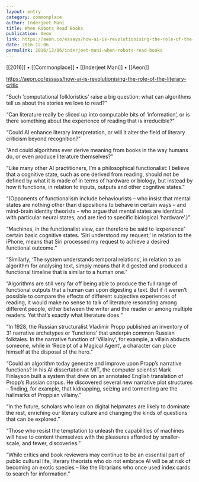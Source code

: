```yaml
---
layout: entry
category: commonplace
author: Inderjeet Mani
title: When Robots Read Books
publication: Aeon
link: https://aeon.co/essays/how-ai-is-revolutionising-the-role-of-the-literary-critic
date: 2016-12-06
permalink: 2016/12/06/inderjeet-mani-when-robots-read-books
---
```


[[2016]] • [[Commonplace]] • [[Inderjeet Mani]] • [[Aeon]]

https://aeon.co/essays/how-ai-is-revolutionising-the-role-of-the-literary-critic

“Such ‘computational folkloristics’ raise a big question: what can algorithms tell us about the stories we love to read?”

“Can literature really be sliced up into computable bits of ‘information’, or is there something about the experience of reading that is irreducible?”

“Could AI enhance literary interpretation, or will it alter the field of literary criticism beyond recognition?”

“And could algorithms ever derive meaning from books in the way humans do, or even produce literature themselves?”

“Like many other AI practitioners, I’m a philosophical functionalist: I believe that a cognitive state, such as one derived from reading, should not be defined by what it is made of in terms of hardware or biology, but instead by how it functions, in relation to inputs, outputs and other cognitive states.”

“(Opponents of functionalism include behaviourists – who insist that mental states are nothing other than dispositions to behave in certain ways – and mind-brain identity theorists – who argue that mental states are identical with particular neural states, and are tied to specific biological ‘hardware’.)”

“Machines, in the functionalist view, can therefore be said to ‘experience’ certain basic cognitive states. ‘Siri understood my request,’ in relation to the iPhone, means that Siri processed my request to achieve a desired functional outcome.”

“Similarly, ‘The system understands temporal relations’, in relation to an algorithm for analysing text, simply means that it digested and produced a functional timeline that is similar to a human one.”

“Algorithms are still very far off being able to produce the full range of functional outputs that a human can upon digesting a text. But if it weren’t possible to compare the effects of different subjective experiences of reading, it would make no sense to talk of literature resonating among different people, either between the writer and the reader or among multiple readers. Yet that’s exactly what literature does.”

“In 1928, the Russian structuralist Vladimir Propp published an inventory of 31 narrative archetypes or ‘functions’ that underpin common Russian folktales. In the narrative function of ‘Villainy’, for example, a villain abducts someone, while in ‘Receipt of a Magical Agent’, a character can place himself at the disposal of the hero.”

“Could an algorithm today generate and improve upon Propp’s narrative functions? In his AI dissertation at MIT, the computer scientist Mark Finlayson built a system that drew on an annotated English translation of Propp’s Russian corpus. He discovered several new narrative plot structures – finding, for example, that kidnapping, seizing and tormenting are the hallmarks of Proppian villainy.”

“In the future, scholars who lean on digital helpmates are likely to dominate the rest, enriching our literary culture and changing the kinds of questions that can be explored.”

“Those who resist the temptation to unleash the capabilities of machines will have to content themselves with the pleasures afforded by smaller-scale, and fewer, discoveries.”

“While critics and book reviewers may continue to be an essential part of public cultural life, literary theorists who do not embrace AI will be at risk of becoming an exotic species – like the librarians who once used index cards to search for information.”


